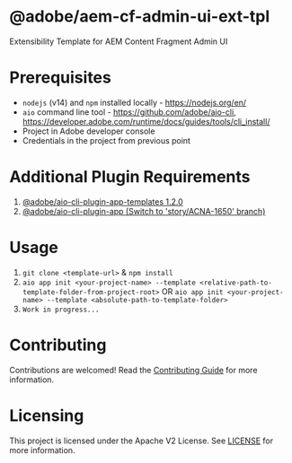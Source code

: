 <!--
Copyright 2022 Adobe. All rights reserved.
This file is licensed to you under the Apache License, Version 2.0 (the "License");
you may not use this file except in compliance with the License. You may obtain a copy
of the License at http://www.apache.org/licenses/LICENSE-2.0

Unless required by applicable law or agreed to in writing, software distributed under
the License is distributed on an "AS IS" BASIS, WITHOUT WARRANTIES OR REPRESENTATIONS
OF ANY KIND, either express or implied. See the License for the specific language
governing permissions and limitations under the License.
-->

# @adobe/aem-cf-admin-ui-ext-tpl

Extensibility Template for AEM Content Fragment Admin UI

# Prerequisites
- `nodejs` (v14) and `npm` installed locally - https://nodejs.org/en/
- `aio` command line tool - https://github.com/adobe/aio-cli, https://developer.adobe.com/runtime/docs/guides/tools/cli_install/
- Project in Adobe developer console
- Credentials in the project from previous point

# Additional Plugin Requirements
1. [@adobe/aio-cli-plugin-app-templates 1.2.0](https://github.com/adobe/aio-cli-plugin-app-templates)
2. [@adobe/aio-cli-plugin-app (Switch to 'story/ACNA-1650' branch)](https://github.com/adobe/aio-cli-plugin-app)

# Usage
1. `git clone <template-url>` & `npm install`
2. `aio app init <your-project-name> --template <relative-path-to-template-folder-from-project-root>`
    OR
   `aio app init <your-project-name> --template <absolute-path-to-template-folder>`
3. `Work in progress...`

# Contributing
Contributions are welcomed! Read the [Contributing Guide](CONTRIBUTING.md) for more information.


# Licensing

This project is licensed under the Apache V2 License. See [LICENSE](LICENSE) for more information.
